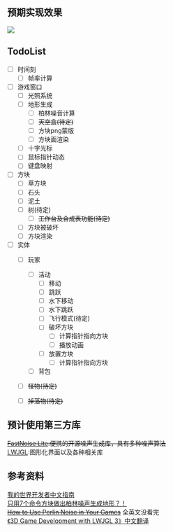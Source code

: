 ## 预期实现效果
<img src="https://github.com/yin2hao/MineCraftMini/blob/master/img/preview.png?raw=true">

## TodoList
- [ ] 时间刻
  - [ ] 帧率计算
- [ ] 游戏窗口
  - [ ] 光照系统
  - [ ] 地形生成
      - [ ] 柏林噪音计算
      - [ ] ~~天空盒(待定)~~
      - [ ] 方块png蒙版
      - [ ] 方块面渲染
  - [ ] 十字光标
  - [ ] 鼠标指针动态
  - [ ] 键盘映射
- [ ] 方块
  - [ ] 草方块
  - [ ] 石头
  - [ ] 泥土
  - [ ] 树(待定)
    - [ ] ~~工作台及合成表功能(待定)~~
  - [ ] 方块被破坏
  - [ ] 方块渲染
- [ ] 实体
	- [ ] 玩家
      - [ ] 活动
          - [ ] 移动
          - [ ] 跳跃
          - [ ] 水下移动
          - [ ] 水下跳跃
          - [ ] 飞行模式(待定)
          - [ ] 破坏方块
            - [ ] 计算指针指向方块
            - [ ] 播放动画
          - [ ] 放置方块
            - [ ] 计算指针指向方块
      - [ ] 背包
	- [ ] ~~怪物(待定)~~
	- [ ] ~~掉落物(待定)~~


## 预计使用第三方库
~~[FastNoise Lite](https://github.com/Auburn/FastNoiseLite):便携的开源噪声生成库，具有多种噪声算法~~</br>
[LWJGL](https://www.lwjgl.org/):图形化界面以及各种相关库

## 参考资料
[我的世界开发者中文指南](https://github.com/mouse0w0/MinecraftDeveloperGuide?tab=readme-ov-file)</br>
[只用7个命令方块做出柏林噪声生成地形？！](https://www.bilibili.com/video/BV1vfKJedEdA/)</br>
~~[How to Use Perlin Noise in Your Games](http://devmag.org.za/2009/04/25/perlin-noise/)~~ 全英文没看完</br>
[《3D Game Development with LWJGL 3》中文翻译](https://mouse0w0.github.io/lwjglbook-CN-Translation/02-the-game-loop/)</br>
